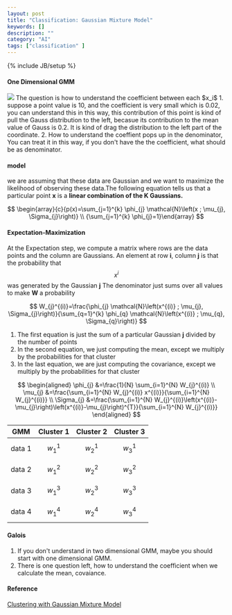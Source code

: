 ```yaml
---
layout: post
title: "Classification: Gaussian Mixture Model"
keywords: []
description: ""
category: "AI"
tags: ["classification" ]
---
```

{% include JB/setup %}

#### One Dimensional GMM
<img src="{{IMAGE_PATH}}/AI-model-gmm.png">
The question is how to understand the coefficient between each $x_i$
1. suppose a point value is 10, and the coefficient is very small which is
   0.02, you can understand this in this way, this contribution of this point is
   kind of pull the Gauss distribution to the left, becasue its contribution to
   the mean value of Gauss is 0.2. It is kind of drag the distribution to the
   left part of the coordinate.
2. How to understand the coeffient pops up in the denominator, You can treat it
   in this way, if you don't have the the coefficient, what should be as
   denominator.

#### model 

we are assuming that these data are Gaussian and we want to maximize the likelihood of 
observing these data.The following equation tells us that a particular point **x** is a
**linear combination of the K Gaussians.**


$$
\begin{array}{c}{p(x)=\sum_{j=1}^{k} \phi_{j} \mathcal{N}\left(x ; \mu_{j}, \Sigma_{j}\right)} \\ {\sum_{j=1}^{k} \phi_{j}=1}\end{array}
$$


#### Expectation-Maximization

At the Expectation step, we compute a matrix where rows are the data points and the column are Gaussians.
An element at row **i**, column **j** is that the probability that $$x^{i}$$ was generated by the Gaussian **j**
The denominator just sums over all values to make **W** a probability

$$
W_{j}^{(i)}=\frac{\phi_{j} \mathcal{N}\left(x^{(i)} ; \mu_{j}, \Sigma_{j}\right)}{\sum_{q=1}^{k} \phi_{q} \mathcal{N}\left(x^{(i)} ; \mu_{q}, \Sigma_{q}\right)}
$$

1. The first equation is just the sum of a particular Gaussian **j** divided by the number of points
2. In the second equation, we just computing the mean, except we multiply by the probabilities for that cluster
3. In the last equation, we are just computing the covariance, except we multiply by the probabilities for that cluster



$$
\begin{aligned} \phi_{j} &=\frac{1}{N} \sum_{i=1}^{N} W_{j}^{(i)} \\ \mu_{j} &=\frac{\sum_{i=1}^{N} W_{j}^{(i)} x^{(i)}}{\sum_{i=1}^{N} W_{j}^{(i)}} \\ \Sigma_{j} &=\frac{\sum_{i=1}^{N} W_{j}^{(i)}\left(x^{(i)}-\mu_{j}\right)\left(x^{(i)}-\mu_{j}\right)^{T}}{\sum_{i=1}^{N} W_{j}^{(i)}} \end{aligned}
$$



| GMM | Cluster 1 | Cluster 2 | Cluster 3 |
|:------:|:---------:|:---------:|-----------|
| data 1 |   $$w_{1}^{1}$$   |   $$w_{2}^{1}$$     |  $$w_{3}^{1}$$       |
| data 2 |   $$w_{1}^{2}$$   |   $$w_{2}^{2}$$     |  $$w_{3}^{2}$$      |
| data 3 |   $$w_{1}^{3}$$   |   $$w_{2}^{3}$$     |  $$w_{3}^{3}$$      |
| data 4 |   $$w_{1}^{4}$$   |   $$w_{2}^{4}$$     |  $$w_{3}^{4}$$     |


#### Galois
1. If you don't understand in two dimensional GMM, maybe you should start with
   one dimensional GMM.
2. There is one question left, how to understand the coefficient when we
   calculate the mean, covaiance.


#### Reference
[Clustering with Gaussian Mixture Model](https://pythonmachinelearning.pro/clustering-with-gaussian-mixture-models/)
